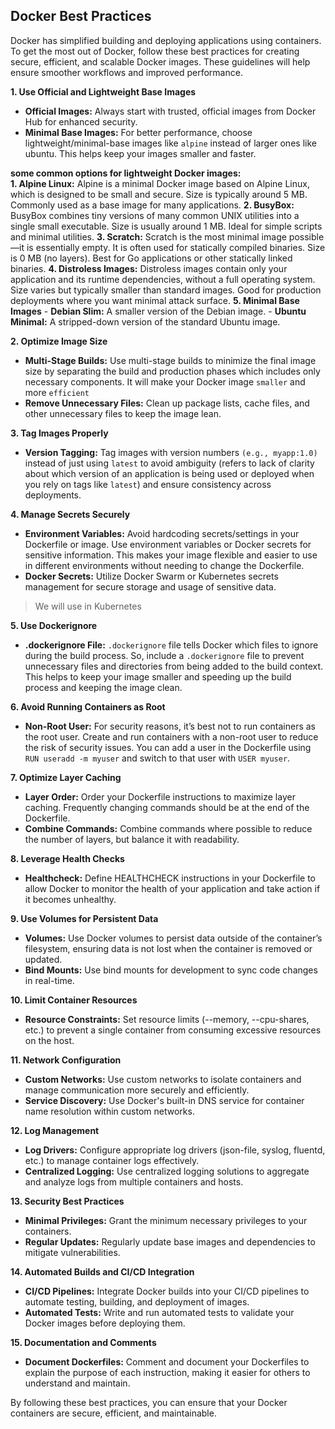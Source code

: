 ## Docker Best Practices 

Docker has simplified building and deploying applications using containers. To get the most out of Docker, follow these best practices for creating secure, efficient, and scalable Docker images. These guidelines will help ensure smoother workflows and improved performance.

**1. Use Official and Lightweight Base Images**

- **Official Images:** Always start with trusted, official images from Docker Hub for enhanced security. 
- **Minimal Base Images:** For better performance, choose lightweight/minimal-base images like `alpine` instead of larger ones like ubuntu. This helps keep your images smaller and faster.

**some common options for lightweight Docker images:** <br>
**1. Alpine Linux:** Alpine is a minimal Docker image based on Alpine Linux, which is designed to be small and secure. Size is typically around 5 MB. Commonly used as a base image for many applications.
**2. BusyBox:** BusyBox combines tiny versions of many common UNIX utilities into a single small executable. Size is usually around 1 MB. Ideal for simple scripts and minimal utilities.
**3. Scratch:** Scratch is the most minimal image possible—it is essentially empty. It is often used for statically compiled binaries. Size is 0 MB (no layers). Best for Go applications or other statically linked binaries.
**4. Distroless Images:** Distroless images contain only your application and its runtime dependencies, without a full operating system. Size varies but typically smaller than standard images. Good for production deployments where you want minimal attack surface.
**5. Minimal Base Images**
    - **Debian Slim:** A smaller version of the Debian image.
    - **Ubuntu Minimal:** A stripped-down version of the standard Ubuntu image. 


**2. Optimize Image Size**

- **Multi-Stage Builds:** Use multi-stage builds to minimize the final image size by separating the build and production phases which includes only necessary components. It will make your Docker image `smaller` and more `efficient` 
- **Remove Unnecessary Files:** Clean up package lists, cache files, and other unnecessary files to keep the image lean.

**3. Tag Images Properly**

- **Version Tagging:** Tag images with version numbers `(e.g., myapp:1.0)` instead of just using `latest` to avoid ambiguity (refers to lack of clarity about which version of an application is being used or deployed when you rely on tags like `latest`) and ensure consistency across deployments.

**4. Manage Secrets Securely**

- **Environment Variables:** Avoid hardcoding secrets/settings in your Dockerfile or image. Use environment variables or Docker secrets for sensitive information. This makes your image flexible and easier to use in different environments without needing to change the Dockerfile.
- **Docker Secrets:** Utilize Docker Swarm or Kubernetes secrets management for secure storage and usage of sensitive data.

> We will use in Kubernetes

**5. Use Dockerignore**

- **.dockerignore File:** `.dockerignore` file tells Docker which files to ignore during the build process. So, include a `.dockerignore` file to prevent unnecessary files and directories from being added to the build context. This helps to keep your image smaller and speeding up the build process and keeping the image clean.

**6. Avoid Running Containers as Root**

- **Non-Root User:** For security reasons, it’s best not to run containers as the root user. Create and run containers with a non-root user to reduce the risk of security issues. You can add a user in the Dockerfile using `RUN useradd -m myuser` and switch to that user with `USER myuser`.

**7. Optimize Layer Caching**

- **Layer Order:** Order your Dockerfile instructions to maximize layer caching. Frequently changing commands should be at the end of the Dockerfile.
- **Combine Commands:** Combine commands where possible to reduce the number of layers, but balance it with readability.

**8. Leverage Health Checks**

- **Healthcheck:** Define HEALTHCHECK instructions in your Dockerfile to allow Docker to monitor the health of your application and take action if it becomes unhealthy.

**9. Use Volumes for Persistent Data**

- **Volumes:** Use Docker volumes to persist data outside of the container’s filesystem, ensuring data is not lost when the container is removed or updated.
- **Bind Mounts:** Use bind mounts for development to sync code changes in real-time.

**10. Limit Container Resources**

- **Resource Constraints:** Set resource limits (--memory, --cpu-shares, etc.) to prevent a single container from consuming excessive resources on the host.

**11. Network Configuration**

- **Custom Networks:** Use custom networks to isolate containers and manage communication more securely and efficiently.
- **Service Discovery:** Use Docker's built-in DNS service for container name resolution within custom networks.

**12. Log Management**

- **Log Drivers:** Configure appropriate log drivers (json-file, syslog, fluentd, etc.) to manage container logs effectively.
- **Centralized Logging:** Use centralized logging solutions to aggregate and analyze logs from multiple containers and hosts.

**13. Security Best Practices**

- **Minimal Privileges:** Grant the minimum necessary privileges to your containers.
- **Regular Updates:** Regularly update base images and dependencies to mitigate vulnerabilities.

**14. Automated Builds and CI/CD Integration**

- **CI/CD Pipelines:** Integrate Docker builds into your CI/CD pipelines to automate testing, building, and deployment of images.
- **Automated Tests:** Write and run automated tests to validate your Docker images before deploying them.

**15. Documentation and Comments**

- **Document Dockerfiles:** Comment and document your Dockerfiles to explain the purpose of each instruction, making it easier for others to understand and maintain.

By following these best practices, you can ensure that your Docker containers are secure, efficient, and maintainable.